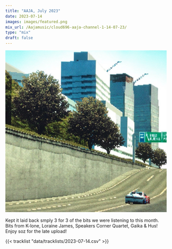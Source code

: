 ```yaml
---
title: "AAJA, July 2023"
date: 2023-07-14
images: images/featured.png
mix_url: /Aajamusic/cloud696-aaja-channel-1-14-07-23/
type: "mix"
draft: false
---
```


![artwork](images/featured.jpg)

Kept it laid back smply 3 for 3 of the bits we were listening to this month. Bits from K-lone, Loraine James, Speakers Corner Quartet, Gaika & Hus! Enjoy soz for the late upload!
 
{{< tracklist "data/tracklists/2023-07-14.csv" >}}
